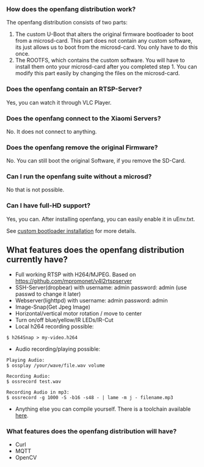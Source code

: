 ### How does the openfang distribution work?
The openfang distribution consists of two parts:
1. The custom U-Boot that alters the original firmware bootloader to boot from a microsd-card. This part does not contain any custom software, its just allows us to boot from the microsd-card. You only have to do this once.
2. The ROOTFS, which contains the custom software. You will have to install them onto your microsd-card after you completed step 1. You can modify this part easily by changing the files on the microsd-card. 

### Does the openfang contain an RTSP-Server?
Yes, you can watch it through VLC Player.

### Does the openfang connect to the Xiaomi Servers?
No. It does not connect to anything.

### Does the openfang remove the original Firmware?
No. You can still boot the original Software, if you remove the SD-Card.

### Can I run the openfang suite without a microsd?
No that is not possible.

### Can I have full-HD support?
Yes, you can. After installing openfang, you can easily enable it in uEnv.txt.

See [custom bootloader installation](/doc/install.md) for more details.

## What features does the openfang distribution currently have?
- Full working RTSP with H264/MJPEG. Based on https://github.com/mpromonet/v4l2rtspserver
- SSH-Server(dropbear) with username: admin password: admin (use passwd to change it later)
- Webserver(lighttpd) with username: admin password: admin
- Image-Snap(Get Jpeg Image) 
- Horizontal/vertical motor rotation / move to center
- Turn on/off blue/yellow/IR LEDs/IR-Cut
- Local h264 recording possible:
```
$ h264Snap > my-video.h264
```
- Audio recording/playing possible:
```
Playing Audio:
$ ossplay /your/wave/file.wav volume

Recording Audio:
$ ossrecord test.wav 

Recording Audio in mp3:
$ ossrecord -g 1000 -S -b16 -s48 - | lame -m j - filename.mp3
```
- Anything else you can compile yourself. There is a toolchain available [here](https://github.com/anmaped/openfang/releases).


### What features does the openfang distribution will have?
- Curl
- MQTT
- OpenCV

